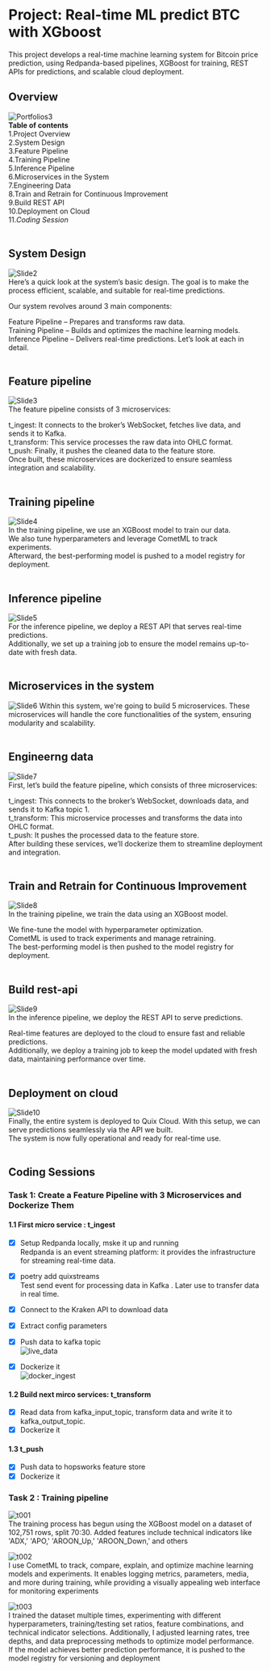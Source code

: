 # Project: Real-time ML predict BTC with XGboost

This project develops a real-time machine learning system for Bitcoin price prediction, using Redpanda-based pipelines, XGBoost for training, REST APIs for predictions, and scalable cloud deployment.

## Overview

![Portfolios3](./image/portfolios3.jpg)  
**Table of contents**  
1.Project Overview  
2.System Design  
3.Feature Pipeline  
4.Training Pipeline  
5.Inference Pipeline  
6.Microservices in the System  
7.Engineering Data  
8.Train and Retrain for Continuous Improvement  
9.Build REST API  
10.Deployment on Cloud  
11.*Coding Session*  
&nbsp;
&nbsp;

## System Design

![Slide2](./image/Slide2.JPG)  
Here’s a quick look at the system’s basic design. The goal is to make the process efficient, scalable, and suitable for real-time predictions.  

Our system revolves around 3 main components:  

Feature Pipeline – Prepares and transforms raw data.  
Training Pipeline – Builds and optimizes the machine learning models.  
Inference Pipeline – Delivers real-time predictions. Let’s look at each in detail.  
&nbsp;
&nbsp;

## Feature pipeline

![Slide3](./image/Slide3.JPG)  
The feature pipeline consists of 3 microservices:

t_ingest: It connects to the broker’s WebSocket, fetches live data, and sends it to Kafka.  
t_transform: This service processes the raw data into OHLC format.  
t_push: Finally, it pushes the cleaned data to the feature store.  
Once built, these microservices are dockerized to ensure seamless integration and scalability.  
&nbsp;
&nbsp;

## Training pipeline

![Slide4](./image/Slide4.JPG)  
In the training pipeline, we use an XGBoost model to train our data.  
We also tune hyperparameters and leverage CometML to track experiments.  
Afterward, the best-performing model is pushed to a model registry for deployment.  
&nbsp;
&nbsp;

## Inference pipeline

![Slide5](./image/Slide5.JPG)  
For the inference pipeline, we deploy a REST API that serves real-time predictions.  
Additionally, we set up a training job to ensure the model remains up-to-date with fresh data.  
&nbsp;
&nbsp;

## Microservices in the system

![Slide6](./image/Slide6.JPG)
Within this system, we're going to build 5 microservices. These microservices will handle the core functionalities of the system, ensuring modularity and scalability.  
&nbsp;
&nbsp;

## Engineerng data

![Slide7](./image/Slide7.JPG)  
First, let’s build the feature pipeline, which consists of three microservices:  

t_ingest: This connects to the broker’s WebSocket, downloads data, and sends it to Kafka topic 1.  
t_transform: This microservice processes and transforms the data into OHLC format.  
t_push: It pushes the processed data to the feature store.  
After building these services, we’ll dockerize them to streamline deployment and integration.  
&nbsp;
&nbsp;

## Train and Retrain for Continuous Improvement

![Slide8](./image/Slide8.JPG)  
In the training pipeline, we train the data using an XGBoost model.  

We fine-tune the model with hyperparameter optimization.  
CometML is used to track experiments and manage retraining.  
The best-performing model is then pushed to the model registry for deployment.  
&nbsp;
&nbsp;

## Build rest-api

![Slide9](./image/Slide9.JPG)  
In the inference pipeline, we deploy the REST API to serve predictions.  

Real-time features are deployed to the cloud to ensure fast and reliable predictions.  
Additionally, we deploy a training job to keep the model updated with fresh data, maintaining performance over time.  
&nbsp;
&nbsp;

## Deployment on cloud

![Slide10](./image/Slide10.JPG)  
Finally, the entire system is deployed to Quix Cloud. With this setup, we can serve predictions seamlessly via the API we built.  
The system is now fully operational and ready for real-time use.  
&nbsp;
&nbsp;

## Coding Sessions

### Task 1: Create a Feature Pipeline with 3 Microservices and Dockerize Them

#### 1.1 First micro service : t_ingest

- [X] Setup Redpanda locally, mske it up and running  
    Redpanda is an event streaming platform: it provides the infrastructure for streaming real-time data.  

- [X] poetry add quixstreams  
    Test send event for processing data in Kafka . Later use to transfer data in real time.  

- [X] Connect to the Kraken API to download data  
- [X] Extract config parameters  
- [X] Push data to kafka topic  
![live_data](./image/live_data.jpg)  
  
- [X] Dockerize it  
![docker_ingest](./image/docker_ingest.jpg)  

#### 1.2 Build next mirco services: t_transform

- [X] Read data from kafka_input_topic, transform data and write it to kafka_output_topic.  
- [X] Dockerize it  

#### 1.3 t_push

- [X] Push data to hopsworks feature store  
- [X] Dockerize it  

### Task 2 : Training pipeline

![t001](./image/t001.png)  
The training process has begun using the XGBoost model on a dataset of 102,751 rows, split 70:30. Added features include technical indicators like 'ADX,' 'APO,' 'AROON_Up,' 'AROON_Down,' and others  

![t002](./image/t002.png)  
I use CometML to track, compare, explain, and optimize machine learning models and experiments. It enables logging metrics, parameters, media, and more during training, while providing a visually appealing web interface for monitoring experiments  

![t003](./image/t003.png)  
I trained the dataset multiple times, experimenting with different hyperparameters, training/testing set ratios, feature combinations, and technical indicator selections. Additionally, I adjusted learning rates, tree depths, and data preprocessing methods to optimize model performance.  
If the model achieves better prediction performance, it is pushed to the model registry for versioning and deployment  

